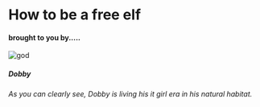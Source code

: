 # How to be a free elf

#### brought to you by.....

![god](https://encrypted-tbn0.gstatic.com/images?q=tbn:ANd9GcT-HcOuufSJAKcXDdUYJq3Ns0q07pXNMnDsiA&s)

##### Dobby 

###### As you can clearly see, Dobby is living his it girl era in his natural habitat. 












